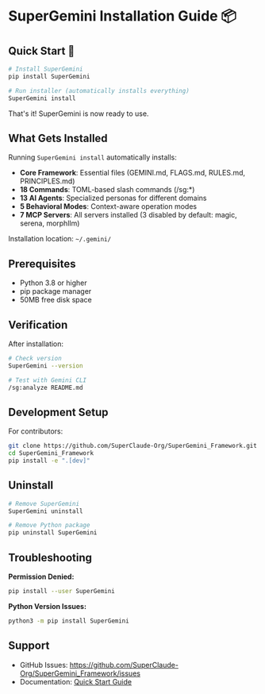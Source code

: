 # SuperGemini Installation Guide 📦

## Quick Start 🚀

```bash
# Install SuperGemini
pip install SuperGemini

# Run installer (automatically installs everything)
SuperGemini install
```

That's it! SuperGemini is now ready to use.

## What Gets Installed

Running `SuperGemini install` automatically installs:
- **Core Framework**: Essential files (GEMINI.md, FLAGS.md, RULES.md, PRINCIPLES.md)
- **18 Commands**: TOML-based slash commands (/sg:*)
- **13 AI Agents**: Specialized personas for different domains
- **5 Behavioral Modes**: Context-aware operation modes
- **7 MCP Servers**: All servers installed (3 disabled by default: magic, serena, morphllm)

Installation location: `~/.gemini/`

## Prerequisites

- Python 3.8 or higher
- pip package manager
- 50MB free disk space

## Verification

After installation:
```bash
# Check version
SuperGemini --version

# Test with Gemini CLI
/sg:analyze README.md
```

## Development Setup

For contributors:
```bash
git clone https://github.com/SuperClaude-Org/SuperGemini_Framework.git
cd SuperGemini_Framework
pip install -e ".[dev]"
```

## Uninstall

```bash
# Remove SuperGemini
SuperGemini uninstall

# Remove Python package
pip uninstall SuperGemini
```

## Troubleshooting

**Permission Denied:**
```bash
pip install --user SuperGemini
```

**Python Version Issues:**
```bash
python3 -m pip install SuperGemini
```

## Support

- GitHub Issues: https://github.com/SuperClaude-Org/SuperGemini_Framework/issues
- Documentation: [Quick Start Guide](quick-start.md)